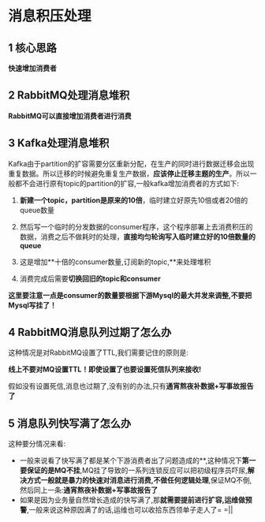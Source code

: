 # 消息积压处理

## 1 核心思路

**快速增加消费者**

## 2 RabbitMQ处理消息堆积

**RabbitMQ可以直接增加消费者进行消费**



## 3 Kafka处理消息堆积

Kafka由于partition的扩容需要分区重新分配，在生产的同时进行数据迁移会出现重复数据。所以迁移的时候避免重复生产数据，**应该停止迁移主题的生产**。所以一般都不会进行原有topic的partition的扩容,一般kafka增加消费者的方式如下:

1. **新建一个topic，partition是原来的10倍**，临时建立好原先10倍或者20倍的queue数量

2. 然后写一个临时的分发数据的consumer程序，这个程序部署上去消费积压的数据，消费之后不做耗时的处理，**直接均匀轮询写入临时建立好的10倍数量的queue**

3. 这是增加**十倍的consumer数量,订阅新的topic,**来处理堆积

4. 消费完成后需要**切换回旧的topic和consumer**

   

**这里要注意一点是consumer的数量要根据下游Mysql的最大并发来调整,不要把Mysql写挂了！**



## 4 RabbitMQ消息队列过期了怎么办

这种情况是对RabbitMQ设置了TTL,我们需要记住的原则是:

**线上不要对MQ设置TTL！即使设置了也要设置死信队列来接收!**

假如没有设置死信,消息也过期了,没有别的办法,只有**通宵熬夜补数据+写事故报告了**



## 5 消息队列快写满了怎么办

这种要分情况来看:

- 一般来说看了快写满了都是某个下游消费者出了问题造成的**,这种情况下**第一要保证的是MQ不挂**,MQ挂了导致的一系列连锁反应可以把初级程序员吓尿,**解决方式一般就是暴力的快速对消息进行消费,不做任何逻辑处理**,保证MQ不倒,然后同上一条:**通宵熬夜补数据+写事故报告了**
- 如果是因为业务量自然增长造成的快写满了,那**就需要提前进行扩容,运维做预警**,一般来说这种原因满了的话,运维也可以收拾东西领单子走人了= =||









